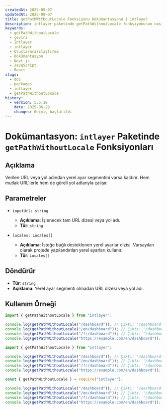```yaml
---
createdAt: 2025-09-07
updatedAt: 2025-09-07
title: getPathWithoutLocale Fonksiyonu Dokümantasyonu | intlayer
description: intlayer paketinde getPathWithoutLocale fonksiyonunun nasıl kullanılacağını görün
keywords:
  - getPathWithoutLocale
  - çeviri
  - Intlayer
  - intlayer
  - Uluslararasılaştırma
  - Dokümantasyon
  - Next.js
  - JavaScript
  - React
slugs:
  - doc
  - packages
  - intlayer
  - getPathWithoutLocale
history:
  - version: 5.5.10
    date: 2025-06-29
    changes: Geçmiş başlatıldı
---
```


# Dokümantasyon: `intlayer` Paketinde `getPathWithoutLocale` Fonksiyonları

## Açıklama

Verilen URL veya yol adından yerel ayar segmentini varsa kaldırır. Hem mutlak URL'lerle hem de göreli yol adlarıyla çalışır.

## Parametreler

- `inputUrl: string`
  - **Açıklama**: İşlenecek tam URL dizesi veya yol adı.
  - **Tür**: `string`

- `locales: Locales[]`
  - **Açıklama**: İsteğe bağlı desteklenen yerel ayarlar dizisi. Varsayılan olarak projede yapılandırılan yerel ayarları kullanır.
  - **Tür**: `Locales[]`

## Döndürür

- **Tür**: `string`
- **Açıklama**: Yerel ayar segmenti olmadan URL dizesi veya yol adı.

## Kullanım Örneği

```typescript codeFormat="typescript"
import { getPathWithoutLocale } from "intlayer";

console.log(getPathWithoutLocale("/dashboard")); // Çıktı: "/dashboard"
console.log(getPathWithoutLocale("/en/dashboard")); // Çıktı: "/dashboard"
console.log(getPathWithoutLocale("/fr/dashboard")); // Çıktı: "/dashboard"
console.log(getPathWithoutLocale("https://example.com/en/dashboard")); // Çıktı: "https://example.com/dashboard"
```

```javascript codeFormat="esm"
import { getPathWithoutLocale } from "intlayer";

console.log(getPathWithoutLocale("/dashboard")); // Çıktı: "/dashboard"
console.log(getPathWithoutLocale("/en/dashboard")); // Çıktı: "/dashboard"
console.log(getPathWithoutLocale("/fr/dashboard")); // Çıktı: "/dashboard"
console.log(getPathWithoutLocale("https://example.com/en/dashboard")); // Çıktı: "https://example.com/dashboard"
```

```javascript codeFormat="commonjs"
const { getPathWithoutLocale } = require("intlayer");

console.log(getPathWithoutLocale("/dashboard")); // Çıktı: "/dashboard"
console.log(getPathWithoutLocale("/en/dashboard")); // Çıktı: "/dashboard"
console.log(getPathWithoutLocale("/fr/dashboard")); // Çıktı: "/dashboard"
console.log(getPathWithoutLocale("https://example.com/en/dashboard")); // Çıktı: "https://example.com/dashboard"
```
